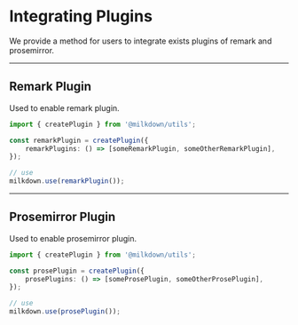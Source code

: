 # Integrating Plugins

We provide a method for users to integrate exists plugins of remark and prosemirror.

---

## Remark Plugin

Used to enable remark plugin.

```typescript
import { createPlugin } from '@milkdown/utils';

const remarkPlugin = createPlugin({
    remarkPlugins: () => [someRemarkPlugin, someOtherRemarkPlugin],
});

// use
milkdown.use(remarkPlugin());
```

---

## Prosemirror Plugin

Used to enable prosemirror plugin.

```typescript
import { createPlugin } from '@milkdown/utils';

const prosePlugin = createPlugin({
    prosePlugins: () => [someProsePlugin, someOtherProsePlugin],
});

// use
milkdown.use(prosePlugin());
```
